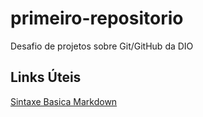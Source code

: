 # primeiro-repositorio
Desafio de projetos sobre Git/GitHub da DIO

## Links Úteis
[Sintaxe Basica Markdown](https://www.markdownguide.org/basic-syntax/)

